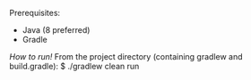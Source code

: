 Prerequisites:
* Java (8 preferred)
* Gradle

*How to run!*
From the project directory (containing gradlew and build.gradle):
$ ./gradlew clean run